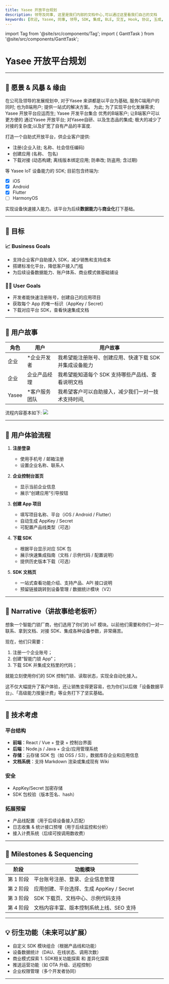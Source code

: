 ```yaml
---
title: Yasee 开放平台规划
description: 领导及同事, 这里是我们内部的文档中心,可以通过这里看我们自己的文档
keywords: [欢迎, Yasee, 同事, 领导, SDK, 集成, BLE, 交互, Hook, 协议, 玉成, 动态体温, 心电]
---
```


import Tag from '@site/src/components/Tag';
import { GanttTask } from '@site/src/components/GanttTask';

# Yasee 开放平台规划 


<!-- ## 简要说明
目前随着下游客户的增多; Yasee SDK下载和滥用的风险增加; 希望建立一个专用的防盗用&含过期 SDK。来专门用于某个B端下游客户.

目前; 已通过 构建云服务、动态构建apk、签发license的方式; 为客户提供防盗用&含过期的SDK。

开放平台具备以下特点:
- 
- 专门为 某个 B端客户App构建; 不同的App 不可使用; 做到了 1对1 的 防盗用作用
- 包含 过期时间; 在过期时间内 正常使用SDK; 过期之后 不可用
- 完全离线可用; 无需联网 -->



<!-- ## 整体流程
![](/img/inner/report_sdk_1v1.png) -->


<!-- ## 需要做的事情(需求清单)
- [ ] 搭建 开放平台; 提供B端客户 账号注册、登陆、应用注册、下载SDK等功能
- [ ] 搭建 云构建服务器; 高质量的动态构建 apk; 并对apk、license 进行签发
- [ ] Yasee SDK 内容 防盗用、过期、串改 等措施 -->

<!-- 
## Timeline 
<GanttTask year={25} month={5} /> -->




---

## 🧠 愿景 & 风暴 & 缘由

在公司及领导的发展规划中, 对于Yasee 来讲都是以平台为基础, 服务C端用户的同时; 也为B端用户; 提供一站式的解决方案。
为此; 为了实现平台化发展需求; Yasee 开放平台应运而生; Yasee 开发平台集合 优秀的B端客户; 让B端客户可以更方便的 通过Yasee 开放平台; 对Yasee自研、以及生态品的集成; 极大的减少了对接的复杂度;以及扩宽了自有产品的丰富度. 

打造一个自助式开放平台，供企业客户提供:
- 注册(企业入驻; 名称、社会信任编码)
- 创建应用 (名称、 包名)
- 下载对接 (动态构建; 离线版本绑定应用; 防串改; 防盗用; 含过期)

等 Yasee IoT 设备能力的 SDK; 目前包含终端为:
- [x] iOS
- [x] Android 
- [x] Flutter
- [ ] HarmonyOS

实现设备快速接入能力。该平台为后续**数据能力**与**商业化**打下基础。

---

## 🎯 目标

### 📈 Business Goals

- 支持企业客户自助接入 SDK，减少销售和支持成本
- 搭建标准化平台，降低客户接入门槛
- 为后续设备数据能力、账户体系、商业模式做基础铺设

### 👨‍💻 User Goals

- 开发者能快速注册账号，创建自己的应用项目
- 获取每个 App 的唯一标识（AppKey / Secret）
- 下载对应平台 SDK，查看快速集成文档


---

## 👤 用户故事

| 角色 | 用户 | 用户故事 |
| --- |------|----------|
| 企业 | *企业开发者 | 我希望能注册账号、创建应用、快速下载 SDK 并集成设备能力 |
| 企业 | 企业产品经理 | 我希望能知道每个 SDK 支持哪些产品线、查看说明文档 |
| Yasee | *客户服务团队 | 我希望客户可以自助接入，减少我们一对一技术支持时间,  |

流程内容基本如下:
![](/img/inner/report_sdk_1v1.png)


---

## 🧭 用户体验流程

1. **注册登录**
   - 使用手机号 / 邮箱注册
   - 设置企业名称、联系人

2. **企业控制台首页**
   - 显示当前企业信息
   - 展示“创建应用”引导按钮

3. **创建 App 项目**
   - 填写项目名称、平台（iOS / Android / Flutter）
   - 自动生成 AppKey / Secret
   - 可配置产品线类型（可选）

4. **下载 SDK**
   - 根据平台显示对应 SDK 包
   - 展示快速集成指南（文档 / 示例代码 / 配置说明）
   - 提供历史版本下载（可选）

5. **SDK 文档页**
   - 一站式查看功能介绍、支持产品、API 接口说明
   - 预留链接跳转到设备管理 / 数据统计模块（V2）

---

## 📖 Narrative（讲故事给老板听）

想象一个智能门锁厂商，他们选用了你们的 IoT 模块。以前他们需要和你们一对一联系、拿到文档、对接 SDK、集成各种设备参数，非常痛苦。

现在，他们只需要：
1. 注册一个企业账号；
2. 创建“智能门锁 App”；
3. 下载 SDK 并集成文档里的代码；

就能立刻使用你们的 SDK 控制门锁、读取状态，实现全自动化接入。

这不仅大幅提升了客户体验，还让销售变得更容易，也为你们以后做「设备数据平台」、「高级能力按量计费」等业务打下了坚实基础。

---

## 🧩 技术考虑

### 平台结构

- **前端**：React / Vue + 登录 + 控制台界面
- **后端**：Node.js / Java + 企业/应用管理系统
- **存储**：云存储 SDK 包（如 OSS / S3），数据库存企业和应用信息
- **文档系统**：支持 Markdown 渲染或集成现有 Wiki

### 安全

- AppKey/Secret 加密存储
- SDK 包校验（版本签名、hash）

### 拓展预留

- 产品线配置（用于后续设备接入匹配）
- 日志收集 & 统计接口预埋（用于后续监控和分析）
- 接入计费系统（后续可按调用数收费）

---

## 📆 Milestones & Sequencing

| 阶段 | 功能模块 |
|------|----------|
| 第 1 阶段 | 平台账号注册、登录、企业信息管理 |
| 第 2 阶段 | 应用创建、平台选择、生成 AppKey / Secret |
| 第 3 阶段 | SDK 下载页、文档中心、示例代码支持 |
| 第 4 阶段 | 文档内容丰富、版本控制系统上线、SEO 支持 |

---

## 💡 衍生功能（未来可以扩展）

- 自定义 SDK 模块组合（根据产品线和功能）
- 设备数据统计（DAU、在线状态、调用次数）
- 商业模式探索 1. SDK相关功能探索 和 差异化探索 
- 推送运营功能（如 OTA 升级、远程控制）
- 企业权限管理（多个开发者协同）

---
